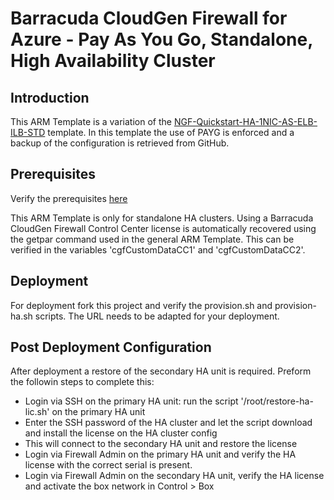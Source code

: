 # Barracuda CloudGen Firewall for Azure - Pay As You Go, Standalone, High Availability Cluster

## Introduction

This ARM Template is a variation of the [NGF-Quickstart-HA-1NIC-AS-ELB-ILB-STD](https://github.com/jvhoof/ngf-azure-templates/tree/master/NGF-Quickstart-HA-1NIC-AS-ELB-ILB-STD) template. In this template the use of PAYG is enforced and a backup of the configuration is retrieved from GitHub.

## Prerequisites

Verify the prerequisites [here](https://github.com/jvhoof/ngf-azure-templates/tree/master/NGF-Quickstart-HA-1NIC-AS-ELB-ILB-STD#prerequisites)

This ARM Template is only for standalone HA clusters. Using a Barracuda CloudGen Firewall Control Center license is automatically recovered using the getpar command used in the general ARM Template. This can be verified in the variables 'cgfCustomDataCC1' and 'cgfCustomDataCC2'.

## Deployment

For deployment fork this project and verify the provision.sh and provision-ha.sh scripts. The URL needs to be adapted for your deployment. 

## Post Deployment Configuration

After deployment a restore of the secondary HA unit is required. Preform the followin steps to complete this:

- Login via SSH on the primary HA unit: run the script '/root/restore-ha-lic.sh' on the primary HA unit
- Enter the SSH password of the HA cluster and let the script download and install the license on the HA cluster config
- This will connect to the secondary HA unit and restore the license
- Login via Firewall Admin on the primary HA unit and verify the HA license with the correct serial is present.
- Login via Firewall Admin on the secondary HA unit, verify the HA license and activate the box network in Control > Box
